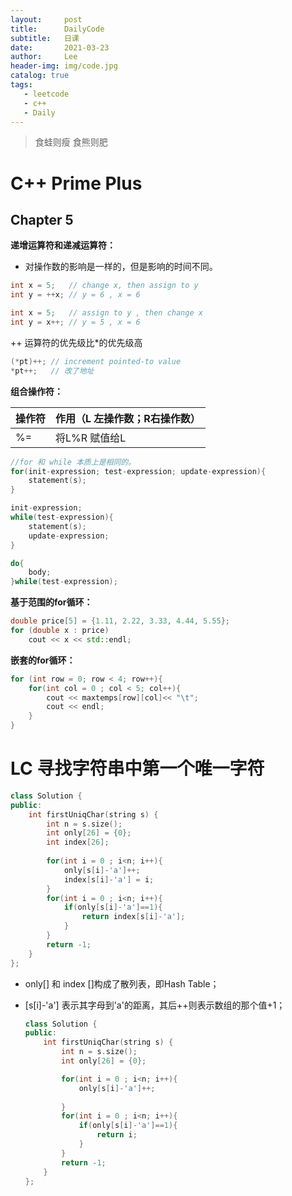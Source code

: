 ```yaml
---
layout:     post
title:      DailyCode
subtitle:   日课
date:       2021-03-23
author:     Lee
header-img: img/code.jpg
catalog: true
tags:
   - leetcode
   - c++
   - Daily
---
```


> 食蛙则瘦 食熊则肥

# C++ Prime Plus 

## Chapter 5

**递增运算符和递减运算符：**

- 对操作数的影响是一样的，但是影响的时间不同。

```c++
int x = 5;	 // change x, then assign to y 
int y = ++x; // y = 6 , x = 6

int x = 5;	 // assign to y , then change x
int y = x++; // y = 5 , x = 6
```

++ 运算符的优先级比*的优先级高

```c++
(*pt)++; // increment pointed-to value
*pt++;   // 改了地址
```

**组合操作符：**

| 操作符 | 作用（L 左操作数；R右操作数） |
| ------ | ----------------------------- |
| %=     | 将L%R 赋值给L                 |

```c++
//for 和 while 本质上是相同的。
for(init-expression; test-expression; update-expression){
    statement(s);
}

init-expression;
while(test-expression){
    statement(s);
    update-expression;
}
```

```c++
do{
    body;
}while(test-expression);
```

**基于范围的for循环：**

```c++
double price[5] = {1.11, 2.22, 3.33, 4.44, 5.55};
for (double x : price)
    cout << x << std::endl;
```

**嵌套的for循环：**

```c++
for (int row = 0; row < 4; row++){
    for(int col = 0 ; col < 5; col++){
        cout << maxtemps[row][col]<< "\t";
        cout << endl;
    }
}
```



# LC 寻找字符串中第一个唯一字符

```c++
class Solution {
public:
    int firstUniqChar(string s) {
        int n = s.size();
        int only[26] = {0};
        int index[26];
				
        for(int i = 0 ; i<n; i++){
            only[s[i]-'a']++;
            index[s[i]-'a'] = i;
        }
        for(int i = 0 ; i<n; i++){
            if(only[s[i]-'a']==1){
                return index[s[i]-'a'];
            }
        }
        return -1;
    }
};
```

- only[] 和 index []构成了散列表，即Hash Table；

- [s[i]-'a'] 表示其字母到'a'的距离，其后++则表示数组的那个值+1；

  ```c++
  class Solution {
  public:
      int firstUniqChar(string s) {
          int n = s.size();
          int only[26] = {0};
  
          for(int i = 0 ; i<n; i++){
              only[s[i]-'a']++;
              
          }
          for(int i = 0 ; i<n; i++){
              if(only[s[i]-'a']==1){
                  return i;
              }
          }
          return -1;
      }
  };
  ```

  

